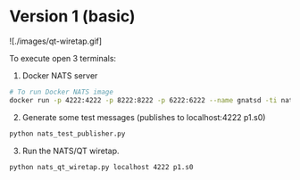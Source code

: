 # Version 1 (basic)

![./images/qt-wiretap.gif]

To execute open 3 terminals: 

1. Docker NATS server
``` bash
# To run Docker NATS image
docker run -p 4222:4222 -p 8222:8222 -p 6222:6222 --name gnatsd -ti nats:latest
```

2. Generate some test messages (publishes to localhost:4222 p1.s0)
``` bash
python nats_test_publisher.py
```

3. Run the NATS/QT wiretap.
``` bash
python nats_qt_wiretap.py localhost 4222 p1.s0
```
